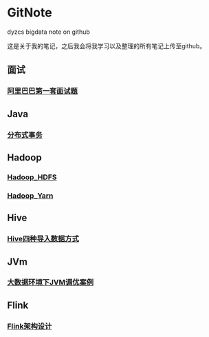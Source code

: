 # GitNote
 dyzcs bigdata note on github

这是关于我的笔记，之后我会将我学习以及整理的所有笔记上传至github。

## 面试

### [阿里巴巴第一套面试题](00_Interview/ali_01.md)

## Java

### [分布式事务](01_Java/01_DistributedTransaction.md)

## Hadoop

### [Hadoop_HDFS](02_Hadoop/01_HDFS.md)

### [Hadoop_Yarn](02_Hadoop/02_Yarn.md)

## Hive

### [Hive四种导入数据方式](06_Hive/01_Hive几种数据导入方式.md)

## JVm

### [大数据环境下JVM调优案例](05_JVM/01_JVM.md)

## Flink

### [Flink架构设计](08_Flink/01.md)